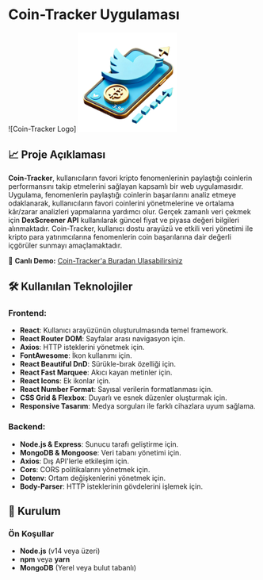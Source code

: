 # Coin-Tracker Uygulaması

![Coin-Tracker Logo] <img src="./src/assets/logo.png" alt="Coin-Tracker Logo" width="200" />


## 📈 Proje Açıklaması

**Coin-Tracker**, kullanıcıların favori kripto fenomenlerinin paylaştığı coinlerin performansını takip etmelerini sağlayan kapsamlı bir web uygulamasıdır. Uygulama, fenomenlerin paylaştığı coinlerin başarılarını analiz etmeye odaklanarak, kullanıcıların favori coinlerini yönetmelerine ve ortalama kâr/zarar analizleri yapmalarına yardımcı olur. Gerçek zamanlı veri çekmek için **DexScreener API** kullanılarak güncel fiyat ve piyasa değeri bilgileri alınmaktadır. Coin-Tracker, kullanıcı dostu arayüzü ve etkili veri yönetimi ile kripto para yatırımcılarına fenomenlerin coin başarılarına dair değerli içgörüler sunmayı amaçlamaktadır.

🔗 **Canlı Demo:** [Coin-Tracker'a Buradan Ulaşabilirsiniz](https://cointracker-canozgen.netlify.app/)

## 🛠️ Kullanılan Teknolojiler

### **Frontend:**
- **React**: Kullanıcı arayüzünün oluşturulmasında temel framework.
- **React Router DOM**: Sayfalar arası navigasyon için.
- **Axios**: HTTP isteklerini yönetmek için.
- **FontAwesome**: İkon kullanımı için.
- **React Beautiful DnD**: Sürükle-bırak özelliği için.
- **React Fast Marquee**: Akıcı kayan metinler için.
- **React Icons**: Ek ikonlar için.
- **React Number Format**: Sayısal verilerin formatlanması için.
- **CSS Grid & Flexbox**: Duyarlı ve esnek düzenler oluşturmak için.
- **Responsive Tasarım**: Medya sorguları ile farklı cihazlara uyum sağlama.

### **Backend:**
- **Node.js & Express**: Sunucu tarafı geliştirme için.
- **MongoDB & Mongoose**: Veri tabanı yönetimi için.
- **Axios**: Dış API'lerle etkileşim için.
- **Cors**: CORS politikalarını yönetmek için.
- **Dotenv**: Ortam değişkenlerini yönetmek için.
- **Body-Parser**: HTTP isteklerinin gövdelerini işlemek için.

## 🚀 Kurulum

### **Ön Koşullar**
- **Node.js** (v14 veya üzeri)
- **npm** veya **yarn**
- **MongoDB** (Yerel veya bulut tabanlı)


